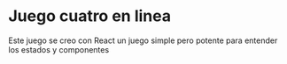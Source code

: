 # Juego cuatro en linea 
Este juego se creo con React un juego simple pero potente para entender los estados y componentes 
